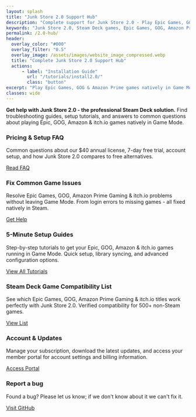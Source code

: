 ```yaml
---
layout: splash
title: "Junk Store 2.0 Support Hub"
description: "Complete support for Junk Store 2.0 - Play Epic Games, GOG & Amazon Prime games natively in Steam Deck Game Mode. Setup guides, FAQ, troubleshooting & tested games list."
keywords: "Junk Store 2.0, Steam Deck games, Epic Games, GOG, Amazon Prime gaming, troubleshooting, tutorials, Steam Deck Game Mode, non-Steam games"
permalink: /2.0-hub/
header:
  overlay_color: "#000"
  overlay_filter: "0.5"
  overlay_image: /assets/images/website_image_compressed.webp
  title: "Complete Junk Store 2.0 Support Hub"
  actions:
      - label: "Installation Guide"
        url: "/tutorials/install2.0/"
        class: "button"
excerpt: "Play Epic Games, GOG & Amazon Prime games natively in Game Mode - never leave Steam's interface again"
classes: wide
---
```

<section class="seo-intro">
  <p><strong>Get help with Junk Store 2.0 - the professional Steam Deck solution.</strong> Find troubleshooting guides, setup tutorials, and answers to common questions about playing Epic, GOG, Amazon & itch.io games natively in Game Mode.</p>
</section>

<!-- Content Boxes -->
<div class="content-box-container">

  <!-- General FAQ -->
  <div class="content-box faq">
    <h3>Pricing & Setup FAQ</h3>
    <p>Common questions about our $40 annual license, 7-day free trial, account setup, and how Junk Store 2.0 compares to free alternatives.</p>
    <a href="{{ '/2.0faq/' | relative_url }}" class="button">Read FAQ</a>
  </div>

  <!-- Troubleshooting -->
  <div class="content-box troubleshooting">
    <h3>Fix Common Game Issues</h3>
    <p>Resolve Epic Games, GOG, Amazon Prime Gaming & itch.io problems without leaving Game Mode. From login errors to missing games - all fixed natively in Steam.</p>
    <a href="{{ '/2.0troubleshooting/' | relative_url }}" class="button">Get Help</a>
  </div>

  <!-- Tutorials -->
  <div class="content-box tutorials">
    <h3>5-Minute Setup Guides</h3>
    <p>Step-by-step tutorials to get your Epic, GOG, Amazon & itch.io games running in Game Mode. Quick setup, library syncing, and advanced configuration options.</p>
    <a href="{{ '/tutorials/' | relative_url }}" class="button">View All Tutorials</a>
  </div>

  <!-- Tested Games -->
  <div class="content-box tested-games">
    <h3>Steam Deck Game Compatibility List</h3>
    <p>See which Epic Games, GOG, Amazon Prime Gaming & itch.io titles work perfectly with Junk Store 2.0. Verified compatibility for 500+ non-Steam games.</p>
    <a href="{{ '/tested-games/' | relative_url }}" class="button">View List</a>
  </div>

  <!-- Account Portal -->
  <div class="content-box">
    <h3>Account & Updates</h3>
    <p>Manage your subscription, download the latest updates, and access your member portal for account settings and billing information.</p>
    <a href="https://portal.junkstore.xyz" class="button" target="_blank" rel="noopener noreferrer">Access Portal</a>
  </div>

<!-- Report a bug -->
  <div class="content-box">
    <h3>Report a bug</h3>
    <p>Found a bug? Please let us know; if we don't know about it we can't fix it.</p>
    <a href="https://github.com/SDK-Innovation/JunkStoreBugs/issues/new" class="button" target="_blank" rel="noopener noreferrer">Visit GitHub</a>
  </div>
</div>
